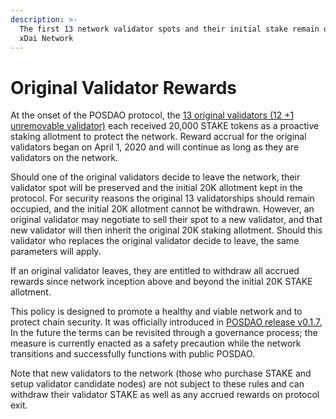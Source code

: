 ```yaml
---
description: >-
  The first 13 network validator spots and their initial stake remain on the
  xDai Network
---
```


# Original Validator Rewards

At the onset of the POSDAO protocol, the [13 original validators \(12 +1 unremovable validator\)](../../about-xdai/news-and-information/current-xdai-validators.md) each received 20,000 STAKE tokens as a proactive staking allotment to protect the network. Reward accrual for the original validators began on April 1, 2020 and will continue as long as they are validators on the network.

Should one of the original validators decide to leave the network, their validator spot will be preserved and the initial 20K allotment kept in the protocol. For security reasons the original 13 validatorships should remain occupied, and the initial 20K allotment cannot be withdrawn. However, an original validator may negotiate to sell their spot to a new validator, and that new validator will then inherit the original 20K staking allotment. Should this validator who replaces the original validator decide to leave, the same parameters will apply.

If an original validator leaves, they are entitled to withdraw all accrued rewards since network inception above and beyond the initial 20K STAKE allotment.

This policy is designed to promote a healthy and viable network and to protect chain security. It was officially introduced in [POSDAO release v0.1.7.](https://github.com/poanetwork/posdao-contracts/releases/tag/v0.1.7)  In the future the terms can be revisited through a governance process; the measure is currently enacted as a safety precaution while the network transitions and successfully functions with public POSDAO.

Note that new validators to the network \(those who purchase STAKE and setup validator candidate nodes\) are not subject to these rules and can withdraw their validator STAKE as well as any accrued rewards on protocol exit.

